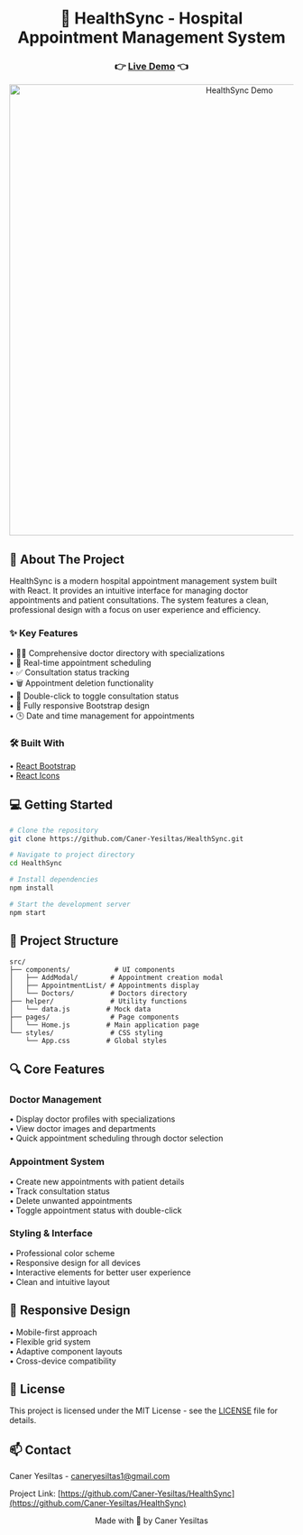 <div align="center">
  <h1>🏥 HealthSync - Hospital Appointment Management System</h1>
  
  <h3>
    👉 <a href="https://health-sync-two-liart.vercel.app/">Live Demo</a> 👈
  </h3>
</div>

<div align="center">
  <img src="/assets/HealthSync.gif" alt="HealthSync Demo" width="800"/>
</div>

## 🚀 About The Project

HealthSync is a modern hospital appointment management system built with React. It provides an intuitive interface for managing doctor appointments and patient consultations. The system features a clean, professional design with a focus on user experience and efficiency.

### ✨ Key Features

• 👨‍⚕️ Comprehensive doctor directory with specializations  
• 📅 Real-time appointment scheduling  
• ✅ Consultation status tracking  
• 🗑️ Appointment deletion functionality  
• 🔄 Double-click to toggle consultation status  
• 📱 Fully responsive Bootstrap design  
• 🕒 Date and time management for appointments

### 🛠️ Built With

• [React Bootstrap](https://react-bootstrap.github.io/)  
• [React Icons](https://react-icons.github.io/)  


## 💻 Getting Started

```bash
# Clone the repository
git clone https://github.com/Caner-Yesiltas/HealthSync.git

# Navigate to project directory
cd HealthSync

# Install dependencies
npm install

# Start the development server
npm start
```

## 📁 Project Structure
```
src/
├── components/           # UI components
│   ├── AddModal/        # Appointment creation modal
│   ├── AppointmentList/ # Appointments display
│   └── Doctors/         # Doctors directory
├── helper/              # Utility functions
│   └── data.js         # Mock data
├── pages/               # Page components
│   └── Home.js         # Main application page
└── styles/              # CSS styling
    └── App.css         # Global styles
```

## 🔍 Core Features

### Doctor Management
• Display doctor profiles with specializations  
• View doctor images and departments  
• Quick appointment scheduling through doctor selection

### Appointment System
• Create new appointments with patient details  
• Track consultation status  
• Delete unwanted appointments  
• Toggle appointment status with double-click

### Styling & Interface
• Professional color scheme  
• Responsive design for all devices  
• Interactive elements for better user experience  
• Clean and intuitive layout

## 📱 Responsive Design
• Mobile-first approach  
• Flexible grid system  
• Adaptive component layouts  
• Cross-device compatibility

## 📝 License

This project is licensed under the MIT License - see the [LICENSE](LICENSE) file for details.

## 📫 Contact

Caner Yesiltas - [caneryesiltas1@gmail.com](mailto:caneryesiltas1@gmail.com)

Project Link: [https://github.com/Caner-Yesiltas/HealthSync](https://github.com/Caner-Yesiltas/HealthSync)

<div align="center">
  Made with 💚 by Caner Yesiltas
</div>